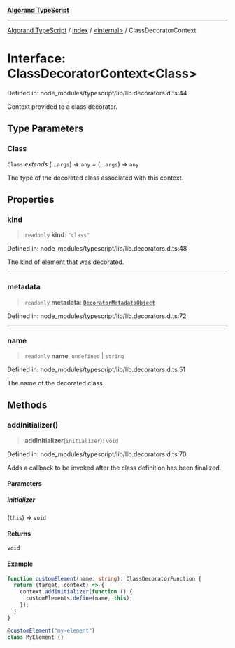 [**Algorand TypeScript**](../../../README.md)

***

[Algorand TypeScript](../../../modules.md) / [index](../../README.md) / [\<internal\>](../README.md) / ClassDecoratorContext

# Interface: ClassDecoratorContext\<Class\>

Defined in: node\_modules/typescript/lib/lib.decorators.d.ts:44

Context provided to a class decorator.

## Type Parameters

### Class

`Class` *extends* (...`args`) => `any` = (...`args`) => `any`

The type of the decorated class associated with this context.

## Properties

### kind

> `readonly` **kind**: `"class"`

Defined in: node\_modules/typescript/lib/lib.decorators.d.ts:48

The kind of element that was decorated.

***

### metadata

> `readonly` **metadata**: [`DecoratorMetadataObject`](../type-aliases/DecoratorMetadataObject.md)

Defined in: node\_modules/typescript/lib/lib.decorators.d.ts:72

***

### name

> `readonly` **name**: `undefined` \| `string`

Defined in: node\_modules/typescript/lib/lib.decorators.d.ts:51

The name of the decorated class.

## Methods

### addInitializer()

> **addInitializer**(`initializer`): `void`

Defined in: node\_modules/typescript/lib/lib.decorators.d.ts:70

Adds a callback to be invoked after the class definition has been finalized.

#### Parameters

##### initializer

(`this`) => `void`

#### Returns

`void`

#### Example

```ts
function customElement(name: string): ClassDecoratorFunction {
  return (target, context) => {
    context.addInitializer(function () {
      customElements.define(name, this);
    });
  }
}

@customElement("my-element")
class MyElement {}
```
